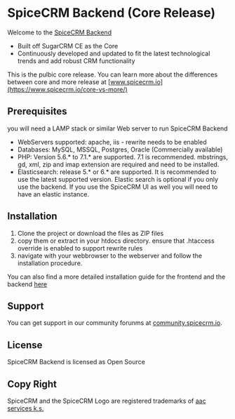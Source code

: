 # SpiceCRM Backend (Core Release)

Welcome to the [SpiceCRM Backend](https://www.spicecrm.io/spicecrmbackend/)

* Built off SugarCRM CE as the Core
* Continuously developed and updated to fit the latest technological trends and add robust CRM functionality

This is the pulbic core release. You can learn more about the differences between core and more release at [www.spicecrm.io](https://www.spicecrm.io/core-vs-more/)

## Prerequisites

you will need a LAMP stack or similar Web server to run SpiceCRM Backend
* WebServers supported: apache, iis - rewrite needs to be enabled
* Databases: MySQL, MSSQL, Postgres, Oracle (Commercially available)
* PHP: Version 5.6.* to 7.1.* are supported. 7.1 is recommended. mbstrings, gd, xml, zip and imap extension are required and need to be installed. 
* Elasticsearch: release 5.* or 6.* are supported. It is recommended to use the latest supported version. Elastic search is optional if you only use the backend. If you use the SpiceCRM UI as well you will need to have an elastic instance. 

## Installation

1. Clone the project or download the files as ZIP files
2. copy them or extract in your htdocs directory. ensure that .htaccess override is enabled to support rewrite rules
3. navigate with your webbrowser to the webserver and follow the installation procedure. 

You can also find a more detailed installation guide for the frontend and the backend [here](https://www.spicecrm.io/download/spicecrm-installation-guide)

## Support

You can get support in our community forunms at [community.spicecrm.io](https://community.spicecrm.io).

## License

SpiceCRM Backend is licensed as Open Source 

## Copy Right

SpiceCRM and the SpiceCRM Logo are registered trademarks of [aac services k.s.](https://www.spicecrm.io/about-aacspicecrm)

